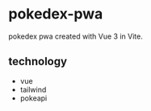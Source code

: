 # pokedex-pwa

pokedex pwa created with Vue 3 in Vite.

## technology

- vue
- tailwind
- pokeapi

<!-- ## Project Setup

```sh
npm install
```

### Compile and Hot-Reload for Development

```sh
npm run dev
```

### Compile and Minify for Production

```sh
npm run build
``` -->
